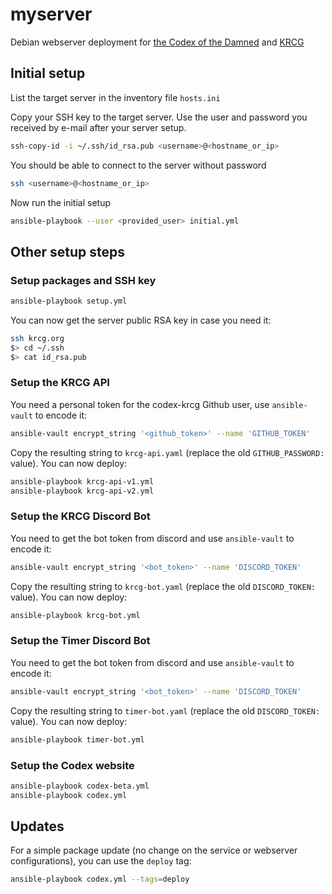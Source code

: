 # myserver

Debian webserver deployment for
[the Codex of the Damned](https://github.com/lionel-panhaleux/codex-of-the-damned)
and [KRCG](https://github.com/lionel-panhaleux/krcg)

## Initial setup

List the target server in the inventory file `hosts.ini`

Copy your SSH key to the target server.
Use the user and password you received by e-mail after your server setup.

```bash
ssh-copy-id -i ~/.ssh/id_rsa.pub <username>@<hostname_or_ip>
```

You should be able to connect to the server without password

```bash
ssh <username>@<hostname_or_ip>
```

Now run the initial setup

```bash
ansible-playbook --user <provided_user> initial.yml
```

## Other setup steps

### Setup packages and SSH key

```bash
ansible-playbook setup.yml
```

You can now get the server public RSA key in case you need it:

```bash
ssh krcg.org
$> cd ~/.ssh
$> cat id_rsa.pub
```

### Setup the KRCG API

You need a personal token for the codex-krcg Github user,
use `ansible-vault` to encode it:

```bash
ansible-vault encrypt_string '<github_token>' --name 'GITHUB_TOKEN'
```

Copy the resulting string to `krcg-api.yaml` (replace the old `GITHUB_PASSWORD:` value).
You can now deploy:

```bash
ansible-playbook krcg-api-v1.yml
ansible-playbook krcg-api-v2.yml
```

### Setup the KRCG Discord Bot

You need to get the bot token from discord and use `ansible-vault` to encode it:

```bash
ansible-vault encrypt_string '<bot_token>' --name 'DISCORD_TOKEN'
```

Copy the resulting string to `krcg-bot.yaml` (replace the old `DISCORD_TOKEN:` value).
You can now deploy:

```bash
ansible-playbook krcg-bot.yml
```

### Setup the Timer Discord Bot

You need to get the bot token from discord and use `ansible-vault` to encode it:

```bash
ansible-vault encrypt_string '<bot_token>' --name 'DISCORD_TOKEN'
```

Copy the resulting string to `timer-bot.yaml` (replace the old `DISCORD_TOKEN:` value).
You can now deploy:

```bash
ansible-playbook timer-bot.yml
```

### Setup the Codex website

```bash
ansible-playbook codex-beta.yml
ansible-playbook codex.yml
```

## Updates

For a simple package update (no change on the service or webserver configurations), you can use the `deploy` tag:

```bash
ansible-playbook codex.yml --tags=deploy
```
